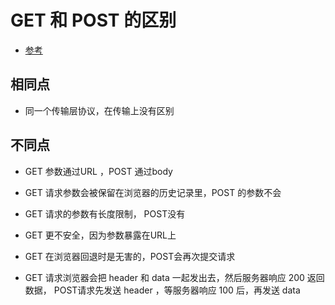 # GET 和 POST 的区别

- [参考](https://mp.weixin.qq.com/s/FAcRG_25mXWot6H204m8sw)

## 相同点

- 同一个传输层协议，在传输上没有区别

## 不同点

- GET 参数通过URL ，POST 通过body

- GET 请求参数会被保留在浏览器的历史记录里，POST 的参数不会

- GET 请求的参数有长度限制， POST没有

- GET 更不安全，因为参数暴露在URL上

- GET 在浏览器回退时是无害的，POST会再次提交请求

- GET 请求浏览器会把 header 和 data 一起发出去，然后服务器响应 200 返回数据，
  POST请求先发送 header ，等服务器响应 100 后，再发送 data 

